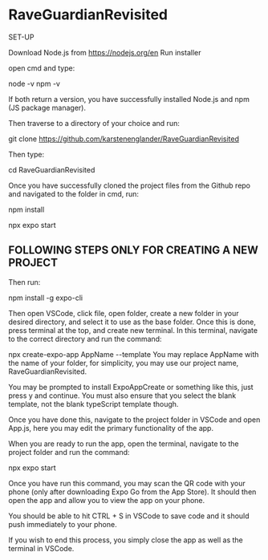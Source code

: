 # RaveGuardianRevisited

SET-UP

Download Node.js from https://nodejs.org/en
Run installer

open cmd and type:

node -v
npm -v

If both return a version, you have successfully installed Node.js and npm (JS package manager).

Then traverse to a directory of your choice and run:

git clone https://github.com/karstenenglander/RaveGuardianRevisited

Then type:

cd RaveGuardianRevisited

Once you have successfully cloned the project files from the Github repo and navigated to the folder in cmd, run:

npm install

npx expo start

## FOLLOWING STEPS ONLY FOR CREATING A NEW PROJECT

Then run:

npm install -g expo-cli

Then open VSCode, click file, open folder, create a new folder in your desired directory, and select it to use as the base folder.
Once this is done, press terminal at the top, and create new terminal.
In this terminal, navigate to the correct directory and run the command:

npx create-expo-app AppName --template You may replace AppName with the name of your folder, for simplicity, you may use our project name, RaveGuardianRevisited.

You may be prompted to install ExpoAppCreate or something like this, just press y and continue.
You must also ensure that you select the blank template, not the blank typeScript template though.

Once you have done this, navigate to the project folder in VSCode and open App.js, here you may edit the primary functionality of the app.

When you are ready to run the app, open the terminal, navigate to the project folder and run the command:

npx expo start

Once you have run this command, you may scan the QR code with your phone (only after downloading Expo Go from the App Store).
It should then open the app and allow you to view the app on your phone.

You should be able to hit CTRL + S in VSCode to save code and it should push immediately to your phone.

If you wish to end this process, you simply close the app as well as the terminal in VSCode.
